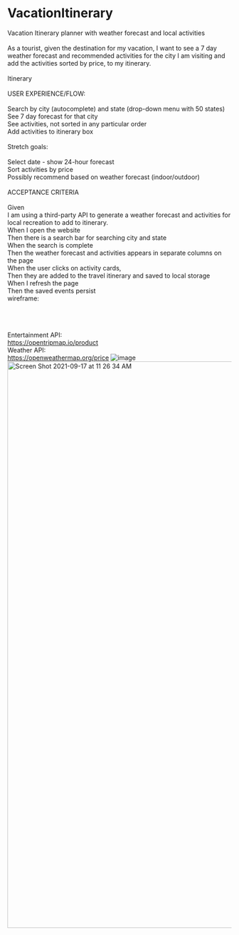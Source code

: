 # VacationItinerary
Vacation Itinerary planner with weather forecast and local activities <br><br>
As a tourist, given the destination for my vacation, I want to see a 7 day weather forecast and recommended activities for the city I am visiting and add the activities sorted by price, to my itinerary.  <br><br>
Itinerary<br><br>
USER EXPERIENCE/FLOW:<br><br>
Search by city (autocomplete) and state (drop-down menu with 50 states) <br>
See 7 day forecast for that city<br>
See activities, not sorted in any particular order<br>
Add activities to itinerary box<br><br>
Stretch goals:<br><br>
Select date - show 24-hour forecast<br>
Sort activities by price<br>
Possibly recommend based on weather forecast (indoor/outdoor)<br><br>
ACCEPTANCE CRITERIA<br><br>
Given <br>
I am using a third-party API to generate a weather forecast and activities for local recreation to add to itinerary.  <br>
When I open the website <br>
Then there is a search bar for searching city and state<br>
When the search is complete<br>
Then the weather forecast and activities appears in separate columns on the page<br>
When the user clicks on activity cards, <br>
Then they are added to the travel itinerary and saved to local storage<br>
When I refresh the page<br>
Then the saved events persist<br>
wireframe: <br><br>

<br> <br>
Entertainment API: <br>
https://opentripmap.io/product
<br>
Weather API: <br>
https://openweathermap.org/price
![image](https://user-images.githubusercontent.com/87109541/131759106-292435a8-bfd3-4835-b180-2220b7eaf453.png)
<img width="1270" alt="Screen Shot 2021-09-17 at 11 26 34 AM" src="https://user-images.githubusercontent.com/87109541/133822243-2c558c6b-ea38-440b-a7db-e3978ba51a2c.png">
